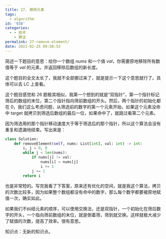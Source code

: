```yaml
---
title: 27. 移除元素
tags:
  - algorithm
id: '938'
categories:
  - - 技术
    - 算法
permalink: 27-remove-element/
date: 2021-02-25 09:58:53
---
```


简述一下题目的意思：给你一个数组 _nums_ 和一个值 _val_，你需要原地移除所有数值等于 _val_ 的元素，并返回移除后数组的新长度。

这个题目的全文太长了，我就不全部挪过来了，就是提示一下这个意思就行了。具体可以去 LC 上查看。

这个题目感觉和 26 题极其相似，我第一个想到的就是“双指针”，第一个指针标记筛后的数组的末位，第二个指针指向筛前数组的开头。然后，两个指针的初始化都在 0，我们这么考虑问题，从筛选前的数字的第一个元素开始，如果这个元素没命中 target 就拷贝到筛选后数组的最后一位，如果命中了，就跳过看第二个元素。

因为筛选用的那个指针移动速度大于等于筛选后的那个指针，所以这个算法会没有重复和遗漏地结束。写出来是：

```python
class Solution:
    def removeElement(self, nums: List[int], val: int) -> int:
        i, j = 0, 0
        while j < len(nums):
            if nums[j] != val:
                nums[i] = nums[j]
                i += 1
            j += 1 
        return i
```

也是非常短的。写完我看了下答案，原来还有优化的空间，就是我这个算法，拷贝的次数比较多，因为如果整个数组都没有命中的数字，那么每个数字都要被原地赋值一次，确实如此。

如果我们不纠结元素的顺序，可以使用交换法，还是双指针，一个初始化在筛后数字的开头，一个指向筛前数组的末位，就是倒着筛，筛到就交换。这样就极大减少了赋值的次数，提高了效率。很有意思。

知识点：无新的知识点。
